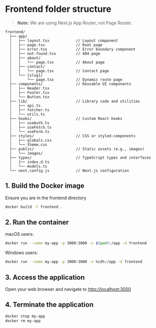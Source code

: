 # Frontend folder structure

> **Note:** We are using Next.js App Router, not Page Router.

```
frontend/
  ├── app/
  │   ├── layout.tsx            // Layout component
  │   ├── page.tsx              // Root page
  │   ├── error.tsx             // Error boundary component 
  │   ├── not-found.tsx         // 404 page
  │   ├── about/
  │   │   └── page.tsx          // About page
  │   ├── contact/
  │   │   └── page.tsx          // Contact page
  │   └── [slug]/
  │       └── page.tsx          // Dynamic route page
  ├── components/               // Reusable UI components
  │   ├── Header.tsx
  │   ├── Footer.tsx
  │   └── Button.tsx
  ├── lib/                      // Library code and utilities
  │   ├── api.ts
  │   ├── fetcher.ts
  │   └── utils.ts
  ├── hooks/                    // Custom React hooks
  │   ├── useAuth.ts
  │   ├── useFetch.ts
  │   └── useForm.ts
  ├── styles/                   // CSS or styled-components
  │   ├── globals.css
  │   └── theme.css
  ├── public/                   // Static assets (e.g., images)
  │   └── images/
  ├── types/                    // TypeScript types and interfaces
  │   ├── index.d.ts
  │   └── models.ts
  └── next.config.js            // Next.js configuration

```

## 1. Build the Docker image

Ensure you are in the frontend directory

```sh
docker build -t frontend .
```

## 2. Run the container

macOS users:

```sh
docker run --name my-app -p 3000:3000 -v $(pwd):/app -d frontend
```

Windows users:

```sh
docker run --name my-app -p 3000:3000 -v %cd%:/app -d frontend
```

## 3. Access the application

Open your web browser and navigate to [http://localhost:3000](http://localhost:3000)

## 4. Terminate the application

```sh
docker stop my-app
docker rm my-app
```
